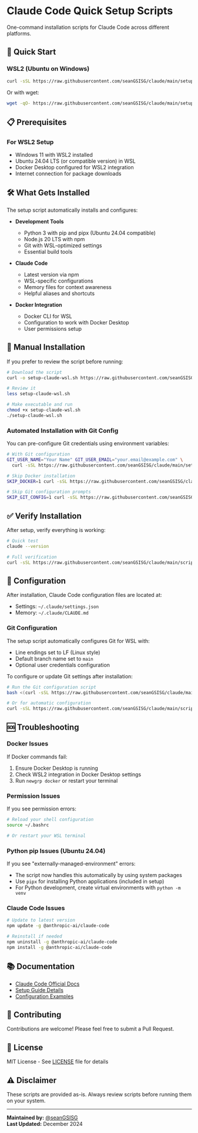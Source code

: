 # Claude Code Quick Setup Scripts

One-command installation scripts for Claude Code across different platforms.

## 🚀 Quick Start

### WSL2 (Ubuntu on Windows)

```bash
curl -sSL https://raw.githubusercontent.com/seanGSISG/claude/main/setup/setup-claude-wsl.sh | bash
```

Or with wget:

```bash
wget -qO- https://raw.githubusercontent.com/seanGSISG/claude/main/setup/setup-claude-wsl.sh | bash
```

## 📋 Prerequisites

### For WSL2 Setup
- Windows 11 with WSL2 installed
- Ubuntu 24.04 LTS (or compatible version) in WSL
- Docker Desktop configured for WSL2 integration
- Internet connection for package downloads

## 🛠️ What Gets Installed

The setup script automatically installs and configures:

- **Development Tools**
  - Python 3 with pip and pipx (Ubuntu 24.04 compatible)
  - Node.js 20 LTS with npm
  - Git with WSL-optimized settings
  - Essential build tools

- **Claude Code**
  - Latest version via npm
  - WSL-specific configurations
  - Memory files for context awareness
  - Helpful aliases and shortcuts

- **Docker Integration**
  - Docker CLI for WSL
  - Configuration to work with Docker Desktop
  - User permissions setup

## 📖 Manual Installation

If you prefer to review the script before running:

```bash
# Download the script
curl -o setup-claude-wsl.sh https://raw.githubusercontent.com/seanGSISG/claude/main/setup/setup-claude-wsl.sh

# Review it
less setup-claude-wsl.sh

# Make executable and run
chmod +x setup-claude-wsl.sh
./setup-claude-wsl.sh
```

### Automated Installation with Git Config

You can pre-configure Git credentials using environment variables:

```bash
# With Git configuration
GIT_USER_NAME="Your Name" GIT_USER_EMAIL="your.email@example.com" \
  curl -sSL https://raw.githubusercontent.com/seanGSISG/claude/main/setup/setup-claude-wsl.sh | bash

# Skip Docker installation
SKIP_DOCKER=1 curl -sSL https://raw.githubusercontent.com/seanGSISG/claude/main/setup/setup-claude-wsl.sh | bash

# Skip Git configuration prompts
SKIP_GIT_CONFIG=1 curl -sSL https://raw.githubusercontent.com/seanGSISG/claude/main/setup/setup-claude-wsl.sh | bash
```

## ✅ Verify Installation

After setup, verify everything is working:

```bash
# Quick test
claude --version

# Full verification
curl -sSL https://raw.githubusercontent.com/seanGSISG/claude/main/scripts/verify-setup.sh | bash
```

## 🔧 Configuration

After installation, Claude Code configuration files are located at:
- Settings: `~/.claude/settings.json`
- Memory: `~/.claude/CLAUDE.md`

### Git Configuration

The setup script automatically configures Git for WSL with:
- Line endings set to LF (Linux style)
- Default branch name set to `main`
- Optional user credentials configuration

To configure or update Git settings after installation:

```bash
# Run the Git configuration script
bash <(curl -sSL https://raw.githubusercontent.com/seanGSISG/claude/main/scripts/configure-git.sh)

# Or for automatic configuration
curl -sSL https://raw.githubusercontent.com/seanGSISG/claude/main/scripts/configure-git.sh | bash -s -- --auto "Your Name" "your.email@example.com"
```

## 🆘 Troubleshooting

### Docker Issues
If Docker commands fail:
1. Ensure Docker Desktop is running
2. Check WSL2 integration in Docker Desktop settings
3. Run `newgrp docker` or restart your terminal

### Permission Issues
If you see permission errors:
```bash
# Reload your shell configuration
source ~/.bashrc

# Or restart your WSL terminal
```

### Python pip Issues (Ubuntu 24.04)
If you see "externally-managed-environment" errors:
- The script now handles this automatically by using system packages
- Use `pipx` for installing Python applications (included in setup)
- For Python development, create virtual environments with `python -m venv`

### Claude Code Issues
```bash
# Update to latest version
npm update -g @anthropic-ai/claude-code

# Reinstall if needed
npm uninstall -g @anthropic-ai/claude-code
npm install -g @anthropic-ai/claude-code
```

## 📚 Documentation

- [Claude Code Official Docs](https://docs.anthropic.com/en/docs/claude-code/overview)
- [Setup Guide Details](./setup/README.md)
- [Configuration Examples](./configs/)

## 🤝 Contributing

Contributions are welcome! Please feel free to submit a Pull Request.

## 📄 License

MIT License - See [LICENSE](LICENSE) file for details

## ⚠️ Disclaimer

These scripts are provided as-is. Always review scripts before running them on your system.

---

**Maintained by:** [@seanGSISG](https://github.com/seanGSISG)  
**Last Updated:** December 2024
